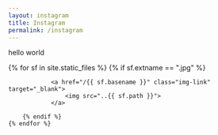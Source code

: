 ```yaml
---
layout: instagram
title: Instagram
permalink: /instagram
---
```

hello world

<div class="gallery2">
    {% for sf in site.static_files %}
        {% if sf.extname == ".jpg" %}

                <a href="/{{ sf.basename }}" class="img-link" target="_blank">
                    <img src="..{{ sf.path }}">
                </a>

        {% endif %}
    {% endfor %}
</div>